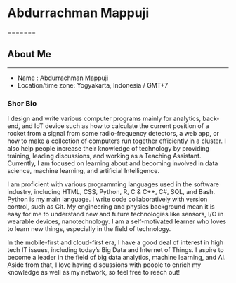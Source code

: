 # Abdurrachman Mappuji
=======

## About Me
----------

  * Name : Abdurrachman Mappuji
  * Location/time zone: Yogyakarta, Indonesia / GMT+7

### Shor Bio

I design and write various computer programs mainly for analytics, back-end, and IoT device such as how to calculate the current position of a rocket from a signal from some radio-frequency detectors, a web app, or how to make a collection of computers run together efficiently in a cluster. I also help people increase their knowledge of technology by providing training, leading discussions, and working as a Teaching Assistant. Currently, I am focused on learning about and becoming involved in data science, machine learning, and artificial Intelligence.

I am proficient with various programming languages used in the software industry, including HTML, CSS, Python, R, C & C++, C#, SQL, and Bash. Python is my main language. I write code collaboratively with version control, such as Git. My engineering and physics background mean it is easy for me to understand new and future technologies like sensors, I/O in wearable devices, nanotechnology. I am a self-motivated learner who loves to learn new things, especially in the field of technology.

In the mobile-first and cloud-first era, I have a good deal of interest in high tech IT issues, including today’s Big Data and Internet of Things. I aspire to become a leader in the field of big data analytics, machine learning, and AI. Aside from that, I love having discussions with people to enrich my knowledge as well as my network, so feel free to reach out!
